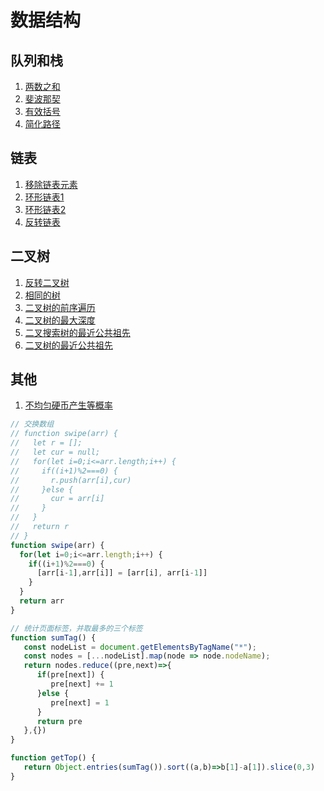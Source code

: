# 数据结构
## 队列和栈
1. [两数之和](./src/01.Two_Sum.js)
2. [斐波那契](./src/509.Fibonacci_Number.js)
3. [有效括号](./src/20.Valid_Parentheses.js)
4. [简化路径](./src/71.Simplify_Path.js)

## 链表
1. [移除链表元素](./src/203.Remove_Linked_List_Elements.js)
2. [环形链表1](./src/141.Linked%20List%20Cycle.js)
3. [环形链表2](./src/142.Linked%20List%20Cycle%20II.js)
4. [反转链表](./src/206.Reverse%20Linked%20List.js)

## 二叉树
1. [反转二叉树](./src/226.Invert%20Binary%20Tree.js)
2. [相同的树](./src/100.Same%20Tree.js)
3. [二叉树的前序遍历](./src/144.Binary%20Tree%20Preorder%20Traversal.js)
4. [二叉树的最大深度](src/104.Maximum%20Depth%20of%20Binary%20Tree.js)
5. [二叉搜索树的最近公共祖先](src/235.Lowest%20Common%20Ancestor%20of%20a%20Binary%20Search%20Tree.js)
6. [二叉树的最近公共祖先](src/236.Lowest%20Common%20Ancestor%20of%20a%20Binary%20Tree.js)

## 其他
1. [不均匀硬币产生等概率](src/random.js)


```js
// 交换数组
// function swipe(arr) {
//   let r = [];
//   let cur = null;
//   for(let i=0;i<=arr.length;i++) {
//     if((i+1)%2===0) {
//       r.push(arr[i],cur)
//     }else {
//       cur = arr[i]
//     }
//   }
//   return r
// }
function swipe(arr) {
  for(let i=0;i<=arr.length;i++) {
    if((i+1)%2===0) {
      [arr[i-1],arr[i]] = [arr[i], arr[i-1]]
    }
  }
  return arr
}

// 统计页面标签，并取最多的三个标签
function sumTag() {
   const nodeList = document.getElementsByTagName("*");
   const nodes = [...nodeList].map(node => node.nodeName);
   return nodes.reduce((pre,next)=>{
      if(pre[next]) {
         pre[next] += 1
      }else {
         pre[next] = 1
      }
      return pre
   },{})
}

function getTop() {
   return Object.entries(sumTag()).sort((a,b)=>b[1]-a[1]).slice(0,3)
}
```

